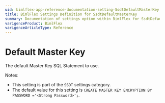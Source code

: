 ```yaml
---
uid: bimlflex-app-reference-documentation-setting-SsdtDefaultMasterKey
title: BimlFlex Settings Definition for SsdtDefaultMasterKey
summary: Documentation of settings option within BimlFlex for SsdtDefaultMasterKey
varigenceProduct: BimlFlex
varigenceArticleType: Reference
---
```


# Default Master Key

The default Master Key SQL Statement to use.

Notes:
* This setting is part of the `SSDT` settings category.
* The default value for this setting is `CREATE MASTER KEY
    ENCRYPTION BY PASSWORD ='<Strong Password>';`.